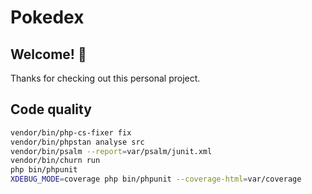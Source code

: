 # Pokedex


## Welcome! 👋

Thanks for checking out this personal project.

## Code quality

````bash
vendor/bin/php-cs-fixer fix
vendor/bin/phpstan analyse src
vendor/bin/psalm --report=var/psalm/junit.xml
vendor/bin/churn run
php bin/phpunit
XDEBUG_MODE=coverage php bin/phpunit --coverage-html=var/coverage
````



